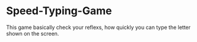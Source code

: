 # Speed-Typing-Game
This game basically check your reflexs, how quickly you can type the letter shown on the screen.
